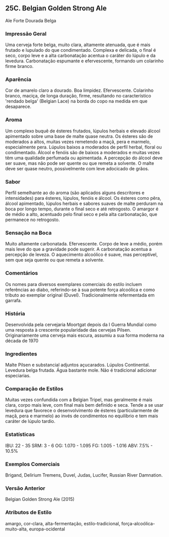 ## 25C. Belgian Golden Strong Ale
Ale Forte Dourada Belga

### Impressão Geral

Uma cerveja forte belga, muito clara, altamente atenuada, que é mais frutado e lupulado do que condimentado. Complexa e delicada, o final é seco, corpo leve e a alta carbonatação acentua o caráter do lúpulo e da levedura. Carbonatação espumante e efervescente, formando um colarinho firme branco.

### Aparência

Cor de amarelo claro a dourado. Boa limpidez. Efervescente. Colarinho branco, maciça, de longa duração, firme, resultando no característico 'rendado belga' (Belgian Lace) na borda do copo na medida em que desaparece.

### Aroma

Um complexo buquê de ésteres frutados, lúpulos herbais e elevado álcool apimentado sobre uma base de malte quase neutra. Os ésteres são de moderados a altos, muitas vezes remetendo a maçã, pera e marmelo, especialmente pera. Lúpulos baixos a moderados de perfil herbal, floral ou condimentado. Álcool e fenóis são de baixos a moderados e muitas vezes têm uma qualidade perfumada ou apimentada. A percepção do álcool deve ser suave, mas não pode ser quente ou que remeta a solvente. O malte deve ser quase neutro, possivelmente com leve adocicado de grãos.

### Sabor

Perfil semelhante ao do aroma (são aplicados alguns descritores e intensidades) para ésteres, lúpulos, fenóis e álcool. Os ésteres como pêra, álcool apimentado, lúpulos herbais e sabores suaves de malte perduram na boca por longo tempo, durante o final seco e até retrogosto. O amargor é de médio a alto, acentuado pelo final seco e pela alta carbonatação, que permanece no retrogosto.

### Sensação na Boca

Muito altamente carbonatada. Efervescente. Corpo de leve a médio, porém mais leve do que a gravidade pode sugerir. A carbonatação acentua a percepção de leveza. O aquecimento alcoólico é suave, mas perceptível, sem que seja quente ou que remeta a solvente.

### Comentários

Os nomes para diversos exemplares comerciais do estilo incluem referências ao diabo, referindo-se à sua potente força alcoólica e como tributo ao exemplar original (Duvel). Tradicionalmente refermentada em garrafa.

### História

Desenvolvida pela cervejaria Moortgat depois da I Guerra Mundial como uma resposta à crescente popularidade das cervejas Pilsen. Originariamente uma cerveja mais escura, assumiu a sua forma moderna na década de 1970

### Ingredientes

Malte Pilsen e substancial adjuntos açucarados. Lúpulos Continental. Levedura belga frutada. Água bastante mole. Não é tradicional adicionar especiarias.

### Comparação de Estilos

Muitas vezes confundida com a Belgian Tripel, mas geralmente é mais clara, corpo mais leve, com final mais bem definido e seca. Tende a se usar levedura que favorece o desenvolvimento de ésteres (particularmente de maçã, pera e marmelo) ao invés de condimentos no equilíbrio e tem mais caráter de lúpulo tardio.

### Estatísticas

IBU: 22 - 35
SRM: 3 - 6
OG: 1.070 - 1.095
FG: 1.005 - 1.016
ABV: 7.5% - 10.5%

### Exemplos Comerciais

Brigand, Delirium Tremens, Duvel, Judas, Lucifer, Russian River Damnation.

### Versão Anterior

Belgian Golden Strong Ale (2015)

### Atributos de Estilo

amargo, cor-clara, alta-fermentação, estilo-tradicional, força-alcoólica-muito-alta, europa-ocidental